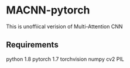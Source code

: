 # MACNN-pytorch
This is unoffiical verision of Multi-Attention CNN
## Requirements
python 1.8
pytorch 1.7
torchvision
numpy 
cv2
PIL
